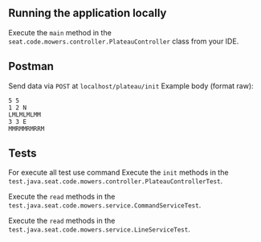## Running the application locally

Execute the `main` method in the `seat.code.mowers.controller.PlateauController` class from your IDE.

## Postman
Send data via `POST` at `localhost/plateau/init`
Example body (format raw):
```shell
5 5
1 2 N
LMLMLMLMM
3 3 E
MMRMMRMRRM
```

## Tests
For execute all test use command
Execute the `init` methods in the `test.java.seat.code.mowers.controller.PlateauControllerTest`.

Execute the `read` methods in the `test.java.seat.code.mowers.service.CommandServiceTest`.

Execute the `read` methods in the `test.java.seat.code.mowers.service.LineServiceTest`.


